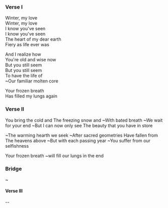 ### Verse I
Winter, my love  
Winter, my love  
I know you've seen  
I know you've seen  
The heart of my dear earth  
Fiery as life ever was

And I realize how  
You're old and wise now  
But you still seem  
But you still seem  
To have the life of  
~Our familiar molten core

Your frozen breath  
Has filled my lungs again

### Verse II

You bring the cold and
The freezing snow and
~With bated breath
~We wait for your end
~But I can now only see
The beauty that you have in store

~The warming hearth we seek
~After sacred geometries
Have fallen from
The heavens above
~But with each passing year
~You suffer from our selfishness

Your frozen breath
~will fill our lungs in the end

### Bridge

~

#### Verse III

--
